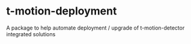 # t-motion-deployment
A package to help automate deployment / upgrade of t-motion-detector integrated solutions
